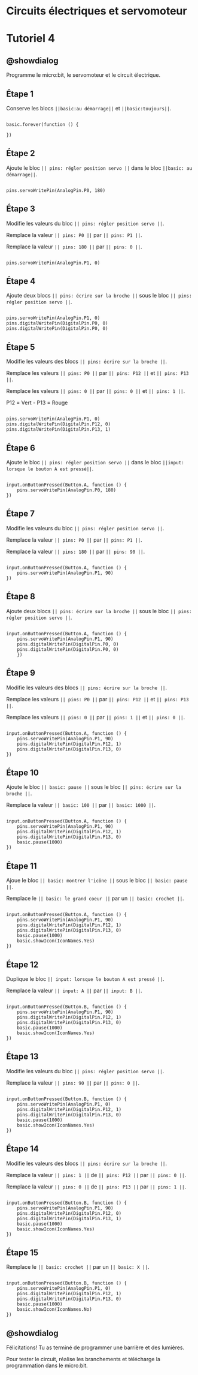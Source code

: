 # Circuits électriques et servomoteur

# Tutoriel 4

## @showdialog

Programme le micro:bit, le servomoteur et le circuit électrique.

## Étape 1

Conserve les blocs ``||basic:au démarrage||`` et ``||basic:toujours||``.

```blocks

basic.forever(function () {
    
})

```

## Étape 2

Ajoute le bloc ``|| pins: régler position servo ||`` dans le bloc ``||basic: au démarrage||``.

```blocks

pins.servoWritePin(AnalogPin.P0, 180)

```

## Étape 3

Modifie les valeurs du bloc ``|| pins: régler position servo ||``.

Remplace la valeur ``|| pins: P0 ||`` par ``|| pins: P1 ||``.

Remplace la valeur ``|| pins: 180 ||`` par ``|| pins: 0 ||``.

```blocks

pins.servoWritePin(AnalogPin.P1, 0)

```

## Étape 4

Ajoute deux blocs ``|| pins: écrire sur la broche ||`` sous le bloc ``|| pins: régler position servo ||``.

```blocks

pins.servoWritePin(AnalogPin.P1, 0)
pins.digitalWritePin(DigitalPin.P0, 0)
pins.digitalWritePin(DigitalPin.P0, 0)

```

## Étape 5

Modifie les valeurs des blocs ``|| pins: écrire sur la broche ||``.

Remplace les valeurs ``|| pins: P0 ||`` par ``|| pins: P12 ||`` et ``|| pins: P13 ||``.

Remplace les valeurs ``|| pins: 0 ||`` par ``|| pins: 0 ||`` et ``|| pins: 1 ||``.

P12 = Vert - P13 = Rouge

```blocks

pins.servoWritePin(AnalogPin.P1, 0)
pins.digitalWritePin(DigitalPin.P12, 0)
pins.digitalWritePin(DigitalPin.P13, 1)

```

## Étape 6

Ajoute le bloc ``|| pins: régler position servo ||`` dans le bloc ``||input: lorsque le bouton A est pressé||``.

```blocks

input.onButtonPressed(Button.A, function () {
    pins.servoWritePin(AnalogPin.P0, 180)
})

```

## Étape 7

Modifie les valeurs du bloc ``|| pins: régler position servo ||``.

Remplace la valeur ``|| pins: P0 ||`` par ``|| pins: P1 ||``.

Remplace la valeur ``|| pins: 180 ||`` par ``|| pins: 90 ||``.

```blocks

input.onButtonPressed(Button.A, function () {
    pins.servoWritePin(AnalogPin.P1, 90)
})

```

## Étape 8

Ajoute deux blocs ``|| pins: écrire sur la broche ||`` sous le bloc ``|| pins: régler position servo ||``.

```blocks

input.onButtonPressed(Button.A, function () {
    pins.servoWritePin(AnalogPin.P1, 90)
    pins.digitalWritePin(DigitalPin.P0, 0)
    pins.digitalWritePin(DigitalPin.P0, 0)
    })

```

## Étape 9

Modifie les valeurs des blocs ``|| pins: écrire sur la broche ||``.

Remplace les valeurs ``|| pins: P0 ||`` par ``|| pins: P12 ||`` et ``|| pins: P13 ||``.

Remplace les valeurs ``|| pins: 0 ||`` par ``|| pins: 1 ||`` et ``|| pins: 0 ||``.

```blocks

input.onButtonPressed(Button.A, function () {
    pins.servoWritePin(AnalogPin.P1, 90)
    pins.digitalWritePin(DigitalPin.P12, 1)
    pins.digitalWritePin(DigitalPin.P13, 0)
})

```

## Étape 10

Ajoute le bloc ``|| basic: pause ||`` sous le bloc ``|| pins: écrire sur la broche ||``.

Remplace la valeur ``|| basic: 100 ||`` par ``|| basic: 1000 ||``.

```blocks

input.onButtonPressed(Button.A, function () {
    pins.servoWritePin(AnalogPin.P1, 90)
    pins.digitalWritePin(DigitalPin.P12, 1)
    pins.digitalWritePin(DigitalPin.P13, 0)
    basic.pause(1000)
})

```

## Étape 11

Ajoue le bloc ``|| basic: montrer l'icône ||`` sous le bloc ``|| basic: pause ||``.

Remplace le ``|| basic: le grand coeur ||`` par un ``|| basic: crochet ||``.

```blocks

input.onButtonPressed(Button.A, function () {
    pins.servoWritePin(AnalogPin.P1, 90)
    pins.digitalWritePin(DigitalPin.P12, 1)
    pins.digitalWritePin(DigitalPin.P13, 0)
    basic.pause(1000)
    basic.showIcon(IconNames.Yes)
})

```

## Étape 12

Duplique le bloc ``|| input: lorsque le bouton A est pressé ||``.

Remplace la valeur ``|| input: A ||`` par ``|| input: B ||``.

```blocks

input.onButtonPressed(Button.B, function () {
    pins.servoWritePin(AnalogPin.P1, 90)
    pins.digitalWritePin(DigitalPin.P12, 1)
    pins.digitalWritePin(DigitalPin.P13, 0)
    basic.pause(1000)
    basic.showIcon(IconNames.Yes)
})

```

## Étape 13

Modifie les valeurs du bloc ``|| pins: régler position servo ||``.

Remplace la valeur ``|| pins: 90 ||`` par ``|| pins: 0 ||``.

```blocks

input.onButtonPressed(Button.B, function () {
    pins.servoWritePin(AnalogPin.P1, 0)
    pins.digitalWritePin(DigitalPin.P12, 1)
    pins.digitalWritePin(DigitalPin.P13, 0)
    basic.pause(1000)
    basic.showIcon(IconNames.Yes)
})

```

## Étape 14

Modifie les valeurs des blocs ``|| pins: écrire sur la broche ||``.

Remplace la valeur ``|| pins: 1 ||`` de ``|| pins: P12 ||`` par ``|| pins: 0 ||``.

Remplace la valeur ``|| pins: 0 ||`` de ``|| pins: P13 ||`` par ``|| pins: 1 ||``.

```blocks

input.onButtonPressed(Button.B, function () {
    pins.servoWritePin(AnalogPin.P1, 90)
    pins.digitalWritePin(DigitalPin.P12, 0)
    pins.digitalWritePin(DigitalPin.P13, 1)
    basic.pause(1000)
    basic.showIcon(IconNames.Yes)
})

```

## Étape 15

Remplace le ``|| basic: crochet ||`` par un ``|| basic: X ||``.

```blocks

input.onButtonPressed(Button.B, function () {
    pins.servoWritePin(AnalogPin.P1, 0)
    pins.digitalWritePin(DigitalPin.P12, 1)
    pins.digitalWritePin(DigitalPin.P13, 0)
    basic.pause(1000)
    basic.showIcon(IconNames.No)
})

```

## @showdialog 

Félicitations! Tu as terminé de programmer une barrière et des lumières.

Pour tester le circuit, réalise les branchements et télécharge la programmation dans le micro:bit.